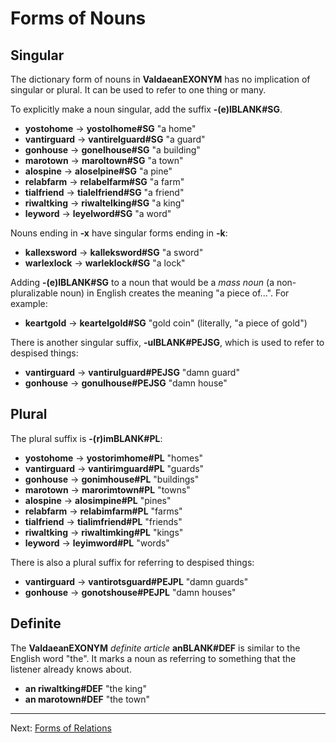 # Forms of Nouns

## Singular

The dictionary form of nouns in __<x-out>Valdaean<x-src>EXONYM</x-src></x-out>__ has no implication of singular or plural.
It can be used to refer to one thing or many.

To explicitly make a noun singular, add the suffix __<x-out>-(e)l<x-src>BLANK#SG</x-src></x-out>__.

- __<x-out>yosto<x-src>home</x-src></x-out>__ &rarr; __<x-out>yostol<x-src>home#SG</x-src></x-out>__ "a home"
- __<x-out>vantir<x-src>guard</x-src></x-out>__ &rarr; __<x-out>vantirel<x-src>guard#SG</x-src></x-out>__ "a guard"
- __<x-out>gon<x-src>house</x-src></x-out>__ &rarr; __<x-out>gonel<x-src>house#SG</x-src></x-out>__ "a building"
- __<x-out>maro<x-src>town</x-src></x-out>__ &rarr; __<x-out>marol<x-src>town#SG</x-src></x-out>__ "a town"
- __<x-out>alos<x-src>pine</x-src></x-out>__ &rarr; __<x-out>alosel<x-src>pine#SG</x-src></x-out>__ "a pine"
- __<x-out>relab<x-src>farm</x-src></x-out>__ &rarr; __<x-out>relabel<x-src>farm#SG</x-src></x-out>__ "a farm"
- __<x-out>tial<x-src>friend</x-src></x-out>__ &rarr; __<x-out>tialel<x-src>friend#SG</x-src></x-out>__ "a friend"
- __<x-out>riwalt<x-src>king</x-src></x-out>__ &rarr; __<x-out>riwaltel<x-src>king#SG</x-src></x-out>__ "a king"
- __<x-out>ley<x-src>word</x-src></x-out>__ &rarr; __<x-out>leyel<x-src>word#SG</x-src></x-out>__ "a word"

Nouns ending in **-x** have singular forms ending in **-k**:

- __<x-out>kallex<x-src>sword</x-src></x-out>__ &rarr; __<x-out>kallek<x-src>sword#SG</x-src></x-out>__ "a sword"
- __<x-out>warlex<x-src>lock</x-src></x-out>__ &rarr; __<x-out>warlek<x-src>lock#SG</x-src></x-out>__ "a lock"

Adding __<x-out>-(e)l<x-src>BLANK#SG</x-src></x-out>__ to a noun that would be a _mass noun_ (a non-pluralizable noun) in English
creates the meaning "a piece of...". For example:

- __<x-out>keart<x-src>gold</x-src></x-out>__ &rarr; __<x-out>keartel<x-src>gold#SG</x-src></x-out>__ "gold coin" (literally, "a piece of gold")

There is another singular suffix, __<x-out>-ul<x-src>BLANK#PEJSG</x-src></x-out>__, which is used to refer to despised things:

- __<x-out>vantir<x-src>guard</x-src></x-out>__ &rarr; __<x-out>vantirul<x-src>guard#PEJSG</x-src></x-out>__ "damn guard"
- __<x-out>gon<x-src>house</x-src></x-out>__ &rarr; __<x-out>gonul<x-src>house#PEJSG</x-src></x-out>__ "damn house"

## Plural

The plural suffix is __<x-out>-(r)im<x-src>BLANK#PL</x-src></x-out>__:

- __<x-out>yosto<x-src>home</x-src></x-out>__ &rarr; __<x-out>yostorim<x-src>home#PL</x-src></x-out>__ "homes"
- __<x-out>vantir<x-src>guard</x-src></x-out>__ &rarr; __<x-out>vantirim<x-src>guard#PL</x-src></x-out>__ "guards"
- __<x-out>gon<x-src>house</x-src></x-out>__ &rarr; __<x-out>gonim<x-src>house#PL</x-src></x-out>__ "buildings"
- __<x-out>maro<x-src>town</x-src></x-out>__ &rarr; __<x-out>marorim<x-src>town#PL</x-src></x-out>__ "towns"
- __<x-out>alos<x-src>pine</x-src></x-out>__ &rarr; __<x-out>alosim<x-src>pine#PL</x-src></x-out>__ "pines"
- __<x-out>relab<x-src>farm</x-src></x-out>__ &rarr; __<x-out>relabim<x-src>farm#PL</x-src></x-out>__ "farms"
- __<x-out>tial<x-src>friend</x-src></x-out>__ &rarr; __<x-out>tialim<x-src>friend#PL</x-src></x-out>__ "friends"
- __<x-out>riwalt<x-src>king</x-src></x-out>__ &rarr; __<x-out>riwaltim<x-src>king#PL</x-src></x-out>__ "kings"
- __<x-out>ley<x-src>word</x-src></x-out>__ &rarr; __<x-out>leyim<x-src>word#PL</x-src></x-out>__ "words"

There is also a plural suffix for referring to despised things:

- __<x-out>vantir<x-src>guard</x-src></x-out>__ &rarr; __<x-out>vantirots<x-src>guard#PEJPL</x-src></x-out>__ "damn guards"
- __<x-out>gon<x-src>house</x-src></x-out>__ &rarr; __<x-out>gonots<x-src>house#PEJPL</x-src></x-out>__ "damn houses"

## Definite

The __<x-out>Valdaean<x-src>EXONYM</x-src></x-out>__ *definite article* __<x-out>an<x-src>BLANK#DEF</x-src></x-out>__ is similar to the English word "the". It marks a noun as
referring to something that the listener already knows about.

- __<x-out>an riwalt<x-src>king#DEF</x-src></x-out>__ "the king"
- __<x-out>an maro<x-src>town#DEF</x-src></x-out>__ "the town"

---

Next: [Forms of Relations](relations.html)